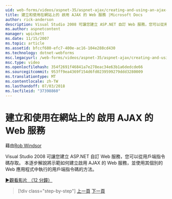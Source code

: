 ```yaml
---
uid: web-forms/videos/aspnet-35/aspnet-ajax/creating-and-using-an-ajax-enabled-web-service-in-a-web-site
title: 建立和使用在網站上的 啟用 AJAX 的 Web 服務 |Microsoft Docs
author: rick-anderson
description: Visual Studio 2008 可讓您建立 ASP.NET 自訂 Web 服務，您可以從用戶端指令碼存取。 本逐步解說將示範如何建立 AJ...
ms.author: aspnetcontent
manager: wpickett
ms.date: 11/15/2007
ms.topic: article
ms.assetid: bfccf680-efc7-400e-ac16-104e288cd430
ms.technology: dotnet-webforms
msc.legacyurl: /web-forms/videos/aspnet-35/aspnet-ajax/creating-and-using-an-ajax-enabled-web-service-in-a-web-site
msc.type: video
ms.openlocfilehash: 354f2691f46841a7e278eac34e63b1a6dedcde66
ms.sourcegitcommit: 953ff9ea4369f154d6fd0239599279ddd3280009
ms.translationtype: MT
ms.contentlocale: zh-TW
ms.lasthandoff: 07/03/2018
ms.locfileid: "37398860"
---
```

<a name="creating-and-using-an-ajax-enabled-web-service-in-a-web-site"></a>建立和使用在網站上的 啟用 AJAX 的 Web 服務
====================
藉由[Rob Windsor](https://twitter.com/robwindsor)

Visual Studio 2008 可讓您建立 ASP.NET 自訂 Web 服務，您可以從用戶端指令碼存取。 本逐步解說將示範如何建立啟用 AJAX 的 Web 服務，並使用其個別的 Web 應用程式中執行的用戶端指令碼的方法。

[&#9654;觀看影片 （12 分鐘）](https://channel9.msdn.com/Blogs/ASP-NET-Site-Videos/creating-and-using-an-ajax-enabled-web-service-in-a-web-site)

> [!div class="step-by-step"]
> [上一頁](adding-ajax-functionality-to-an-existing-aspnet-page.md)
> [下一頁](aspnet-ajax-a-demonstration-of-aspnet-ajax.md)
